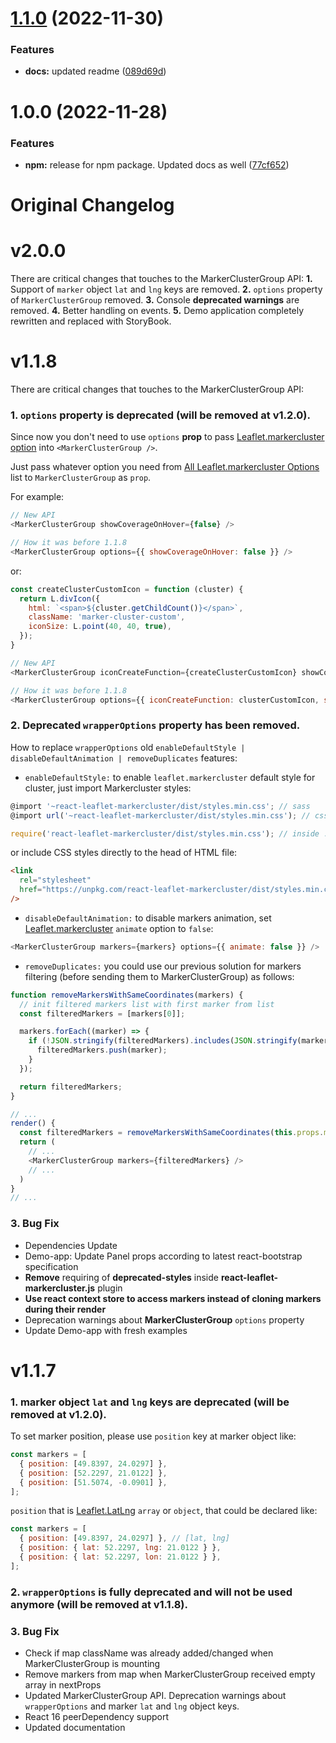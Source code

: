 # [1.1.0](https://github.com/christopherpickering/react-leaflet-markercluster/compare/v1.0.0...v1.1.0) (2022-11-30)

### Features

- **docs:** updated readme ([089d69d](https://github.com/christopherpickering/react-leaflet-markercluster/commit/089d69dbe1cc03e0c1a8ddd8e758dc6d5ee91ebd))

# 1.0.0 (2022-11-28)

### Features

- **npm:** release for npm package. Updated docs as well ([77cf652](https://github.com/christopherpickering/react-leaflet-markercluster/commit/77cf652edbd6fd14ff6269a8cc00dcf7a97d0b45))

# Original Changelog

# v2.0.0

There are critical changes that touches to the MarkerClusterGroup API:
**1.** Support of `marker` object `lat` and `lng` keys are removed.
**2.** `options` property of `MarkerClusterGroup` removed.
**3.** Console **deprecated warnings** are removed.
**4.** Better handling on events.
**5.** Demo application completely rewritten and replaced with StoryBook.

# v1.1.8

There are critical changes that touches to the MarkerClusterGroup API:

### **1.** `options` property is deprecated (will be removed at v1.2.0).

Since now you don't need to use `options` **prop** to pass [Leaflet.markercluster option](https://github.com/Leaflet/Leaflet.markercluster#all-options) into `<MarkerClusterGroup />`.

Just pass whatever option you need from [All Leaflet.markercluster Options](https://github.com/Leaflet/Leaflet.markercluster#all-options)
list to `MarkerClusterGroup` as `prop`.

For example:

```javascript
// New API
<MarkerClusterGroup showCoverageOnHover={false} />

// How it was before 1.1.8
<MarkerClusterGroup options={{ showCoverageOnHover: false }} />
```

or:

```javascript
const createClusterCustomIcon = function (cluster) {
  return L.divIcon({
    html: `<span>${cluster.getChildCount()}</span>`,
    className: 'marker-cluster-custom',
    iconSize: L.point(40, 40, true),
  });
}

// New API
<MarkerClusterGroup iconCreateFunction={createClusterCustomIcon} showCoverageOnHover={false} />

// How it was before 1.1.8
<MarkerClusterGroup options={{ iconCreateFunction: clusterCustomIcon, showCoverageOnHover: false }} />
```

### **2.** Deprecated `wrapperOptions` property has been removed.

How to replace `wrapperOptions` old `enableDefaultStyle | disableDefaultAnimation | removeDuplicates` features:

- `enableDefaultStyle:` to enable `leaflet.markercluster` default style for cluster,
  just import Markercluster styles:

```javascript
@import '~react-leaflet-markercluster/dist/styles.min.css'; // sass
@import url('~react-leaflet-markercluster/dist/styles.min.css'); // css

require('react-leaflet-markercluster/dist/styles.min.css'); // inside .js file
```

or include CSS styles directly to the head of HTML file:

```html
<link
  rel="stylesheet"
  href="https://unpkg.com/react-leaflet-markercluster/dist/styles.min.css"
/>
```

- `disableDefaultAnimation:` to disable markers animation, set [Leaflet.markercluster](https://github.com/Leaflet/Leaflet.markercluster/#enabled-by-default-boolean-options)
  `animate` option to `false`:

```javascript
<MarkerClusterGroup markers={markers} options={{ animate: false }} />
```

- `removeDuplicates:` you could use our previous solution for markers filtering
  (before sending them to MarkerClusterGroup) as follows:

```javascript
function removeMarkersWithSameCoordinates(markers) {
  // init filtered markers list with first marker from list
  const filteredMarkers = [markers[0]];

  markers.forEach((marker) => {
    if (!JSON.stringify(filteredMarkers).includes(JSON.stringify(marker))) {
      filteredMarkers.push(marker);
    }
  });

  return filteredMarkers;
}

// ...
render() {
  const filteredMarkers = removeMarkersWithSameCoordinates(this.props.markers);
  return (
    // ...
    <MarkerClusterGroup markers={filteredMarkers} />
    // ...
  )
}
// ...
```

### **3.** Bug Fix

- Dependencies Update
- Demo-app: Update Panel props according to latest react-bootstrap specification
- **Remove** requiring of **deprecated-styles** inside **react-leaflet-markercluster.js** plugin
- **Use react context store to access markers instead of cloning markers during their render**
- Deprecation warnings about **MarkerClusterGroup** `options` property
- Update Demo-app with fresh examples

# v1.1.7

### **1.** marker object `lat` and `lng` keys are deprecated (will be removed at v1.2.0).

To set marker position, please use `position` key at marker object like:

```javascript
const markers = [
  { position: [49.8397, 24.0297] },
  { position: [52.2297, 21.0122] },
  { position: [51.5074, -0.0901] },
];
```

`position` that is [Leaflet.LatLng](http://leafletjs.com/reference.html#latlng)
`array` or `object`, that could be declared like:

```javascript
const markers = [
  { position: [49.8397, 24.0297] }, // [lat, lng]
  { position: { lat: 52.2297, lng: 21.0122 } },
  { position: { lat: 52.2297, lon: 21.0122 } },
];
```

### **2.** `wrapperOptions` is fully deprecated and will not be used anymore (will be removed at v1.1.8).

### **3.** Bug Fix

- Check if map className was already added/changed when MarkerClusterGroup is mounting
- Remove markers from map when MarkerClusterGroup received empty array in nextProps
- Updated MarkerClusterGroup API. Deprecation warnings about `wrapperOptions`
  and marker `lat` and `lng` object keys.
- React 16 peerDependency support
- Updated documentation
